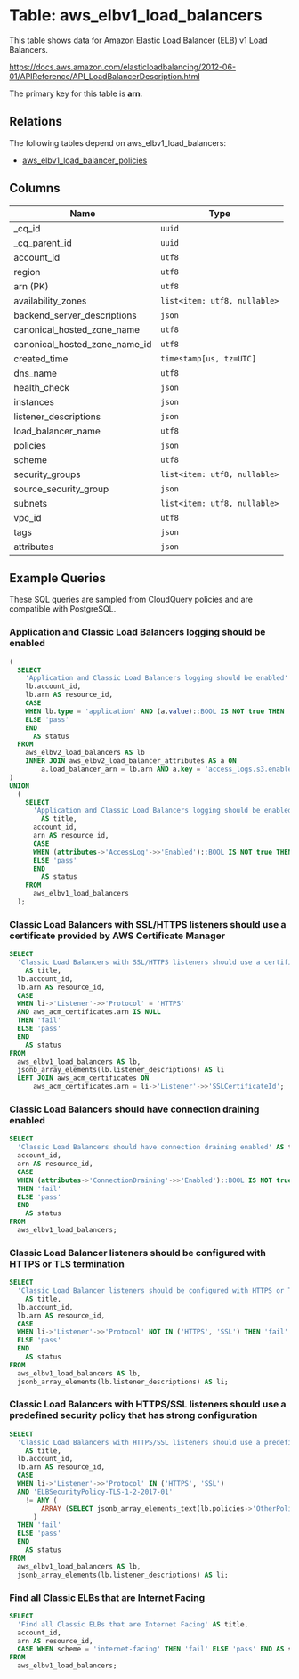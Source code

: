 # Table: aws_elbv1_load_balancers

This table shows data for Amazon Elastic Load Balancer (ELB) v1 Load Balancers.

https://docs.aws.amazon.com/elasticloadbalancing/2012-06-01/APIReference/API_LoadBalancerDescription.html

The primary key for this table is **arn**.

## Relations

The following tables depend on aws_elbv1_load_balancers:
  - [aws_elbv1_load_balancer_policies](aws_elbv1_load_balancer_policies)

## Columns

| Name          | Type          |
| ------------- | ------------- |
|_cq_id|`uuid`|
|_cq_parent_id|`uuid`|
|account_id|`utf8`|
|region|`utf8`|
|arn (PK)|`utf8`|
|availability_zones|`list<item: utf8, nullable>`|
|backend_server_descriptions|`json`|
|canonical_hosted_zone_name|`utf8`|
|canonical_hosted_zone_name_id|`utf8`|
|created_time|`timestamp[us, tz=UTC]`|
|dns_name|`utf8`|
|health_check|`json`|
|instances|`json`|
|listener_descriptions|`json`|
|load_balancer_name|`utf8`|
|policies|`json`|
|scheme|`utf8`|
|security_groups|`list<item: utf8, nullable>`|
|source_security_group|`json`|
|subnets|`list<item: utf8, nullable>`|
|vpc_id|`utf8`|
|tags|`json`|
|attributes|`json`|

## Example Queries

These SQL queries are sampled from CloudQuery policies and are compatible with PostgreSQL.

### Application and Classic Load Balancers logging should be enabled

```sql
(
  SELECT
    'Application and Classic Load Balancers logging should be enabled' AS title,
    lb.account_id,
    lb.arn AS resource_id,
    CASE
    WHEN lb.type = 'application' AND (a.value)::BOOL IS NOT true THEN 'fail'
    ELSE 'pass'
    END
      AS status
  FROM
    aws_elbv2_load_balancers AS lb
    INNER JOIN aws_elbv2_load_balancer_attributes AS a ON
        a.load_balancer_arn = lb.arn AND a.key = 'access_logs.s3.enabled'
)
UNION
  (
    SELECT
      'Application and Classic Load Balancers logging should be enabled'
        AS title,
      account_id,
      arn AS resource_id,
      CASE
      WHEN (attributes->'AccessLog'->>'Enabled')::BOOL IS NOT true THEN 'fail'
      ELSE 'pass'
      END
        AS status
    FROM
      aws_elbv1_load_balancers
  );
```

### Classic Load Balancers with SSL/HTTPS listeners should use a certificate provided by AWS Certificate Manager

```sql
SELECT
  'Classic Load Balancers with SSL/HTTPS listeners should use a certificate provided by AWS Certificate Manager'
    AS title,
  lb.account_id,
  lb.arn AS resource_id,
  CASE
  WHEN li->'Listener'->>'Protocol' = 'HTTPS'
  AND aws_acm_certificates.arn IS NULL
  THEN 'fail'
  ELSE 'pass'
  END
    AS status
FROM
  aws_elbv1_load_balancers AS lb,
  jsonb_array_elements(lb.listener_descriptions) AS li
  LEFT JOIN aws_acm_certificates ON
      aws_acm_certificates.arn = li->'Listener'->>'SSLCertificateId';
```

### Classic Load Balancers should have connection draining enabled

```sql
SELECT
  'Classic Load Balancers should have connection draining enabled' AS title,
  account_id,
  arn AS resource_id,
  CASE
  WHEN (attributes->'ConnectionDraining'->>'Enabled')::BOOL IS NOT true
  THEN 'fail'
  ELSE 'pass'
  END
    AS status
FROM
  aws_elbv1_load_balancers;
```

### Classic Load Balancer listeners should be configured with HTTPS or TLS termination

```sql
SELECT
  'Classic Load Balancer listeners should be configured with HTTPS or TLS termination'
    AS title,
  lb.account_id,
  lb.arn AS resource_id,
  CASE
  WHEN li->'Listener'->>'Protocol' NOT IN ('HTTPS', 'SSL') THEN 'fail'
  ELSE 'pass'
  END
    AS status
FROM
  aws_elbv1_load_balancers AS lb,
  jsonb_array_elements(lb.listener_descriptions) AS li;
```

### Classic Load Balancers with HTTPS/SSL listeners should use a predefined security policy that has strong configuration

```sql
SELECT
  'Classic Load Balancers with HTTPS/SSL listeners should use a predefined security policy that has strong configuration'
    AS title,
  lb.account_id,
  lb.arn AS resource_id,
  CASE
  WHEN li->'Listener'->>'Protocol' IN ('HTTPS', 'SSL')
  AND 'ELBSecurityPolicy-TLS-1-2-2017-01'
    != ANY (
        ARRAY (SELECT jsonb_array_elements_text(lb.policies->'OtherPolicies'))
      )
  THEN 'fail'
  ELSE 'pass'
  END
    AS status
FROM
  aws_elbv1_load_balancers AS lb,
  jsonb_array_elements(lb.listener_descriptions) AS li;
```

### Find all Classic ELBs that are Internet Facing

```sql
SELECT
  'Find all Classic ELBs that are Internet Facing' AS title,
  account_id,
  arn AS resource_id,
  CASE WHEN scheme = 'internet-facing' THEN 'fail' ELSE 'pass' END AS status
FROM
  aws_elbv1_load_balancers;
```


